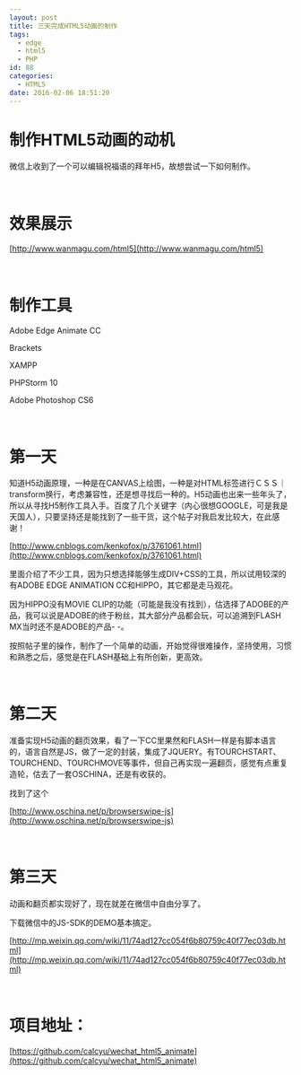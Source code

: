 ```yaml
---
layout: post
title: 三天完成HTML5动画的制作
tags:
  - edge
  - html5
  - PHP
id: 88
categories:
  - HTML5
date: 2016-02-06 18:51:20
---
```


# 制作HTML5动画的动机

微信上收到了一个可以编辑祝福语的拜年H5，故想尝试一下如何制作。

&nbsp;

# 效果展示

[http://www.wanmagu.com/html5](http://www.wanmagu.com/html5)

&nbsp;

# 制作工具

Adobe Edge Animate CC

Brackets

XAMPP

PHPStorm 10

Adobe Photoshop CS6

&nbsp;

# 第一天

知道H5动画原理，一种是在CANVAS上绘图，一种是对HTML标签进行ＣＳＳ｜transform换行，考虑兼容性，还是想寻找后一种的。H5动画也出来一些年头了，所以从寻找H5制作工具入手。百度了几个关键字（内心很想GOOGLE，可是我是天国人），只要坚持还是能找到了一些干货，这个帖子对我启发比较大，在此感谢！

[http://www.cnblogs.com/kenkofox/p/3761061.html](http://www.cnblogs.com/kenkofox/p/3761061.html)

里面介绍了不少工具，因为只想选择能够生成DIV+CSS的工具，所以试用较深的有ADOBE EDGE ANIMATION CC和HIPPO，其它都是走马观花。

因为HIPPO没有MOVIE CLIP的功能（可能是我没有找到），估选择了ADOBE的产品，我可以说是ADOBE的终于粉丝，其大部分产品都会玩，可以追溯到FLASH MX当时还不是ADOBE的产品- -。

按照帖子里的操作，制作了一个简单的动画，开始觉得很难操作，坚持使用，习惯和熟悉之后，感觉是在FLASH基础上有所创新，更高效。

&nbsp;

# 第二天

准备实现H5动画的翻页效果，看了一下CC里果然和FLASH一样是有脚本语言的，语言自然是JS，做了一定的封装，集成了JQUERY。有TOURCHSTART、TOURCHEND、TOURCHMOVE等事件，但自己再实现一遍翻页，感觉有点重复造轮，估去了一套OSCHINA，还是有收获的。

找到了这个

[http://www.oschina.net/p/browserswipe-js](http://www.oschina.net/p/browserswipe-js)

&nbsp;

# 第三天

动画和翻页都实现好了，现在就差在微信中自由分享了。

下载微信中的JS-SDK的DEMO基本搞定。

[http://mp.weixin.qq.com/wiki/11/74ad127cc054f6b80759c40f77ec03db.html](http://mp.weixin.qq.com/wiki/11/74ad127cc054f6b80759c40f77ec03db.html)

&nbsp;

# 项目地址：

[https://github.com/calcyu/wechat_html5_animate](https://github.com/calcyu/wechat_html5_animate)